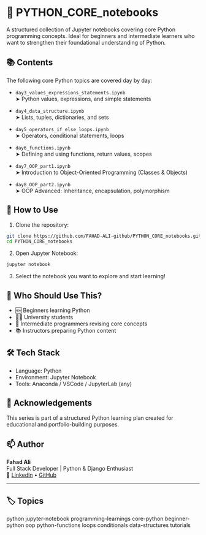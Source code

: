 
# 🐍 PYTHON_CORE_notebooks

A structured collection of Jupyter notebooks covering core Python programming concepts. Ideal for beginners and intermediate learners who want to strengthen their foundational understanding of Python.

## 📚 Contents

The following core Python topics are covered day by day:

- `day3_values_expressions_statements.ipynb`  
  ➤ Python values, expressions, and simple statements

- `day4_data_structure.ipynb`  
  ➤ Lists, tuples, dictionaries, and sets

- `day5_operators_if_else_loops.ipynb`  
  ➤ Operators, conditional statements, loops

- `day6_functions.ipynb`  
  ➤ Defining and using functions, return values, scopes

- `day7_OOP_part1.ipynb`  
  ➤ Introduction to Object-Oriented Programming (Classes & Objects)

- `day8_OOP_part2.ipynb`  
  ➤ OOP Advanced: Inheritance, encapsulation, polymorphism

## 🚀 How to Use

1. Clone the repository:

```bash
git clone https://github.com/FAHAD-ALI-github/PYTHON_CORE_notebooks.git
cd PYTHON_CORE_notebooks
```

2. Open Jupyter Notebook:

```bash
jupyter notebook
```

3. Select the notebook you want to explore and start learning!

## 🧠 Who Should Use This?

- 🆕 Beginners learning Python
- 🧑‍🎓 University students
- 🔁 Intermediate programmers revising core concepts
- 📚 Instructors preparing Python content

## 🛠️ Tech Stack

- Language: Python
- Environment: Jupyter Notebook
- Tools: Anaconda / VSCode / JupyterLab (any)

## 🙌 Acknowledgements

This series is part of a structured Python learning plan created for educational and portfolio-building purposes.

## 📫 Author

**Fahad Ali**  
Full Stack Developer | Python & Django Enthusiast  
🔗 [LinkedIn](https://www.linkedin.com/in/fahadali1078) • [GitHub](https://github.com/FAHAD-ALI-github)

---

## 🏷️ Topics

python jupyter-notebook programming-learnings core-python beginner-python oop python-functions loops conditionals data-structures tutorials
